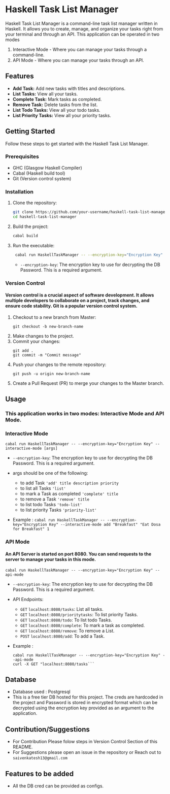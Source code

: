 # Haskell Task List Manager

Haskell Task List Manager is a command-line task list manager written in Haskell. It allows you to create, manage, and organize your tasks right from your terminal and through an API.
This application can be operated in two modes
1. Interactive Mode - Where you can manage your tasks through a command-line.
2. API Mode - Where you can manage your tasks through an API.

## Features

- **Add Task:** Add new tasks with titles and descriptions.
- **List Tasks:** View all your tasks.
- **Complete Task:** Mark tasks as completed.
- **Remove Task:** Delete tasks from the list.
- **List Todo Tasks:** View all your todo tasks.
- **List Priority Tasks:** View all your priority tasks.

## Getting Started

Follow these steps to get started with the Haskell Task List Manager.

### Prerequisites

- GHC (Glasgow Haskell Compiler)
- Cabal (Haskell build tool)
- Git (Version control system)

### Installation

1. Clone the repository:

   ```bash
   git clone https://github.com/your-username/haskell-task-list-manager.git
   cd haskell-task-list-manager
    ```
2. Build the project:

   ```bash
   cabal build
   ```
3. Run the executable:

   ```bash
    cabal run HaskellTaskManager -- --encryption-key="Encryption Key" --interactive-mode [args] | --api-mode 
    ```
    - `--encryption-key`: The encryption key to use for decrypting the DB Password. This is a required argument.

### Version Control
#### Version control is a crucial aspect of software development. It allows multiple developers to collaborate on a project, track changes, and ensure code stability. Git is a popular version control system.
1. Checkout to a new branch from Master:
    ```
    git checkout -b new-branch-name
    ```
2. Make changes to the project.
3. Commit your changes:
    ```
    git add .
    git commit -m "Commit message"
    ```
4. Push your changes to the remote repository:
    ```
    git push -u origin new-branch-name
    ```
5. Create a Pull Request (PR) to merge your changes to the Master branch.

## Usage

### This application works in two modes: Interactive Mode and API Mode.

### Interactive Mode
```
cabal run HaskellTaskManager -- --encryption-key="Encryption Key" --interactive-mode [args]
```
- `--encryption-key`: The encryption key to use for decrypting the DB Password. This is a required argument.
- args should be one of the following:
    - to add Task `'add' title description priority`
    - to list all Tasks `'list'`
    - to mark a Task as completed `'complete' title`
    - to remove a Task `'remove' title`
    - to list todo Tasks `'todo-list'`
    - to list priority Tasks `'priority-list'`

- Example : `cabal run HaskellTaskManager -- --encryption-key="Encryption Key" --interactive-mode add "Breakfast" "Eat Dosa for Breakfast" 1`

### API Mode
#### An API Server is started on port 8080. You can send requests to the server to manage your tasks in this mode.
```
cabal run HaskellTaskManager -- --encryption-key="Encryption Key" --api-mode
```
- `--encryption-key`: The encryption key to use for decrypting the DB Password. This is a required argument.
- API Endpoints:
    - `GET` `localhost:8080/tasks`: List all tasks.
    - `GET` `localhost:8080/prioritytasks`: To list priority Tasks.
    - `GET` `localhost:8080/todo`: To list todo Tasks.
    - `GET` `localhost:8080/complete`: To mark a task as completed.
    - `GET` `localhost:8080/remove`: To remove a List.
    - `POST` `localhost:8080/add`: To add a Task.

- Example :
    ```
    cabal run HaskellTaskManager -- --encryption-key="Encryption Key" --api-mode
    curl -X GET "localhost:8080/tasks```

## Database
- Database used : Postgresql
- This is a free tier DB hosted for this project. The creds are hardcoded in the project and Password is stored in encrypted format which can be decrypted using the encryption key provided as an argument to the application.

## Contribution/Suggestions
- For Contribution Please folow steps in Version Control Section of this README.
- For Suggestions please open an issue in the repository or Reach out to `saivenkatesh13@gmail.com`

## Features to be added
- All the DB cred can be provided as configs.
